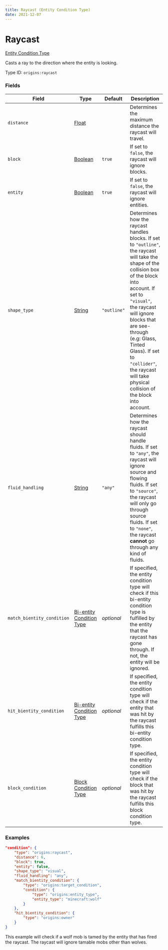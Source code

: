 ```yaml
---
title: Raycast (Entity Condition Type)
date: 2021-12-07
---
```


# Raycast

[Entity Condition Type](../entity_condition_types.md)

Casts a ray to the direction where the entity is looking.

Type ID: `origins:raycast`


### Fields

Field | Type | Default | Description
------|------|---------|------------
`distance` | [Float](../data_types/float.md) | | Determines the maximum distance the raycast will travel.
`block` | [Boolean](../data_types/boolean.md) | `true` | If set to `false`, the raycast will ignore blocks.
`entity` | [Boolean](../data_types/boolean.md) | `true` | If set to `false`, the raycast will ignore entities.
`shape_type` | [String](../data_types/string.md) | `"outline"` | Determines how the raycast handles blocks. If set to `"outline"`, the raycast will take the shape of the collision box of the block into account. If set to `"visual"`, the raycast will ignore blocks that are see-through (e.g: Glass, Tinted Glass). If set to `"collider"`, the raycast will take physical collision of the block into account.
`fluid_handling` | [String](../data_types/string.md) | `"any"` | Determines how the raycast should handle fluids. If set to `"any"`, the raycast will ignore source and flowing fluids. If set to `"source"`, the raycast will only go through source fluids. If set to `"none"`, the raycast **cannot** go through any kind of fluids.
`match_bientity_condition` | [Bi-entity Condition Type](../bientity_condition_types.md) | _optional_ | If specified, the entity condition type will check if this bi-entity condition type is fulfilled by the entity that the raycast has gone through. If not, the entity will be ignored.
`hit_bientity_condition` | [Bi-entity Condition Type](../bientity_condition_types.md) | _optional_ | If specified, the entity condition type will check if the entity that was hit by the raycast fulfills this bi-entity condition type.
`block_condition` | [Block Condition Type](../block_condition_types.md) | _optional_ | If specified, the entity condition type will check if the block that was hit by the raycast fulfills this block condition type.


### Examples

```json
"condition": {
    "type": "origins:raycast",
    "distance": 6,
    "block": true,
    "entity": false,
    "shape_type": "visual",
    "fluid_handling": "any",
    "match_bientity_condition": {
        "type": "origins:target_condition",
        "condition": {
            "type": "origins:entity_type",
            "entity_type": "minecraft:wolf"
        }
    },
    "hit_bientity_condition": {
        "type": "origins:owner"
    }
}
```

This example will check if a wolf mob is tamed by the entity that has fired the raycast. The raycast will ignore tamable mobs other than wolves.
